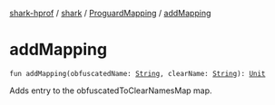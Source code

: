 [shark-hprof](../../index.md) / [shark](../index.md) / [ProguardMapping](index.md) / [addMapping](./add-mapping.md)

# addMapping

`fun addMapping(obfuscatedName: `[`String`](https://kotlinlang.org/api/latest/jvm/stdlib/kotlin/-string/index.html)`, clearName: `[`String`](https://kotlinlang.org/api/latest/jvm/stdlib/kotlin/-string/index.html)`): `[`Unit`](https://kotlinlang.org/api/latest/jvm/stdlib/kotlin/-unit/index.html)

Adds entry to the obfuscatedToClearNamesMap map.

